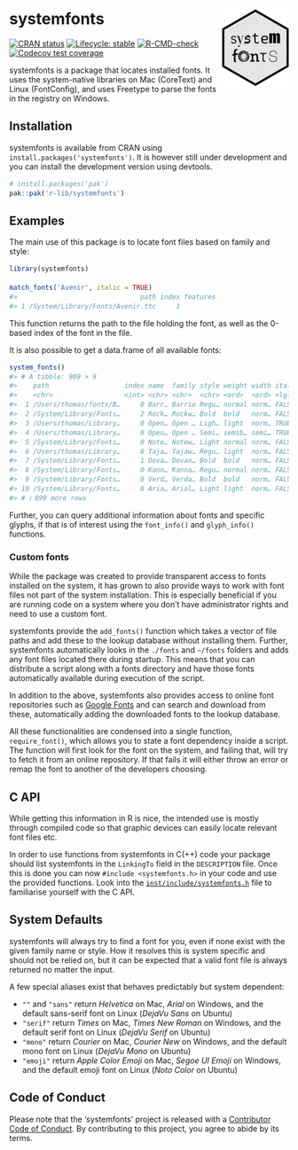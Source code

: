 
<!-- README.md is generated from README.Rmd. Please edit that file -->

# systemfonts <a href="https://systemfonts.r-lib.org"><img src="man/figures/logo.png" align="right" height="138" alt="systemfonts website" /></a>

<!-- badges: start -->

[![CRAN
status](https://www.r-pkg.org/badges/version/systemfonts)](https://cran.r-project.org/package=systemfonts)
[![Lifecycle:
stable](https://img.shields.io/badge/lifecycle-stable-brightgreen.svg)](https://lifecycle.r-lib.org/articles/stages.html)
[![R-CMD-check](https://github.com/r-lib/systemfonts/actions/workflows/R-CMD-check.yaml/badge.svg)](https://github.com/r-lib/systemfonts/actions/workflows/R-CMD-check.yaml)
[![Codecov test
coverage](https://codecov.io/gh/r-lib/systemfonts/graph/badge.svg)](https://app.codecov.io/gh/r-lib/systemfonts)
<!-- badges: end -->

systemfonts is a package that locates installed fonts. It uses the
system-native libraries on Mac (CoreText) and Linux (FontConfig), and
uses Freetype to parse the fonts in the registry on Windows.

## Installation

systemfonts is available from CRAN using
`install.packages('systemfonts')`. It is however still under development
and you can install the development version using devtools.

``` r
# install.packages('pak')
pak::pak('r-lib/systemfonts')
```

## Examples

The main use of this package is to locate font files based on family and
style:

``` r
library(systemfonts)

match_fonts('Avenir', italic = TRUE)
#>                               path index features
#> 1 /System/Library/Fonts/Avenir.ttc     1
```

This function returns the path to the file holding the font, as well as
the 0-based index of the font in the file.

It is also possible to get a data.frame of all available fonts:

``` r
system_fonts()
#> # A tibble: 909 × 9
#>    path                   index name  family style weight width italic monospace
#>    <chr>                  <int> <chr> <chr>  <chr> <ord>  <ord> <lgl>  <lgl>    
#>  1 /Users/thomas/fonts/B…     0 Barr… Barrio Regu… normal norm… FALSE  FALSE    
#>  2 /System/Library/Fonts…     2 Rock… Rockw… Bold  bold   norm… FALSE  FALSE    
#>  3 /Users/thomas/Library…     0 Open… Open … Ligh… light  norm… TRUE   FALSE    
#>  4 /Users/thomas/Library…     0 Open… Open … Semi… semib… semi… TRUE   FALSE    
#>  5 /System/Library/Fonts…     0 Note… Notew… Light normal norm… FALSE  FALSE    
#>  6 /Users/thomas/Library…     0 Taja… Tajaw… Regu… light  norm… FALSE  FALSE    
#>  7 /System/Library/Fonts…     1 Deva… Devan… Bold  bold   norm… FALSE  FALSE    
#>  8 /System/Library/Fonts…     0 Kann… Kanna… Regu… normal norm… FALSE  FALSE    
#>  9 /System/Library/Fonts…     0 Verd… Verda… Bold  bold   norm… FALSE  FALSE    
#> 10 /System/Library/Fonts…     8 Aria… Arial… Light light  norm… FALSE  FALSE    
#> # ℹ 899 more rows
```

Further, you can query additional information about fonts and specific
glyphs, if that is of interest using the `font_info()` and
`glyph_info()` functions.

### Custom fonts

While the package was created to provide transparent access to fonts
installed on the system, it has grown to also provide ways to work with
font files not part of the system installation. This is especially
beneficial if you are running code on a system where you don’t have
administrator rights and need to use a custom font.

systemfonts provide the `add_fonts()` function which takes a vector of
file paths and add these to the lookup database without installing them.
Further, systemfonts automatically looks in the `./fonts` and `~/fonts`
folders and adds any font files located there during startup. This means
that you can distribute a script along with a fonts directory and have
those fonts automatically available during execution of the script.

In addition to the above, systemfonts also provides access to online
font repositories such as [Google Fonts](https://fonts.google.com) and
can search and download from these, automatically adding the downloaded
fonts to the lookup database.

All these functionalities are condensed into a single function,
`require_font()`, which allows you to state a font dependency inside a
script. The function will first look for the font on the system, and
failing that, will try to fetch it from an online repository. If that
fails it will either throw an error or remap the font to another of the
developers choosing.

## C API

While getting this information in R is nice, the intended use is mostly
through compiled code so that graphic devices can easily locate relevant
font files etc.

In order to use functions from systemfonts in C(++) code your package
should list systemfonts in the `LinkingTo` field in the `DESCRIPTION`
file. Once this is done you can now `#include <systemfonts.h>` in your
code and use the provided functions. Look into the
[`inst/include/systemfonts.h`](https://github.com/r-lib/systemfonts/blob/master/inst/include/systemfonts.h)
file to familiarise yourself with the C API.

## System Defaults

systemfonts will always try to find a font for you, even if none exist
with the given family name or style. How it resolves this is system
specific and should not be relied on, but it can be expected that a
valid font file is always returned no matter the input.

A few special aliases exist that behaves predictably but system
dependent:

- `""` and `"sans"` return *Helvetica* on Mac, *Arial* on Windows, and
  the default sans-serif font on Linux (*DejaVu Sans* on Ubuntu)
- `"serif"` return *Times* on Mac, *Times New Roman* on Windows, and the
  default serif font on Linux (*DejaVu Serif* on Ubuntu)
- `"mono"` return *Courier* on Mac, *Courier New* on Windows, and the
  default mono font on Linux (*DejaVu Mono* on Ubuntu)
- `"emoji"` return *Apple Color Emoji* on Mac, *Segoe UI Emoji* on
  Windows, and the default emoji font on Linux (*Noto Color* on Ubuntu)

## Code of Conduct

Please note that the ‘systemfonts’ project is released with a
[Contributor Code of
Conduct](https://github.com/r-lib/systemfonts/blob/master/CODE_OF_CONDUCT.md).
By contributing to this project, you agree to abide by its terms.
